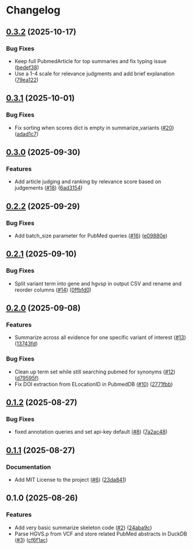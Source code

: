 # Changelog

## [0.3.2](https://github.com/koesterlab/varpubs/compare/v0.3.1...v0.3.2) (2025-10-17)


### Bug Fixes

* Keep full PubmedArticle for top summaries and fix typing issue ([bedef38](https://github.com/koesterlab/varpubs/commit/bedef3838c45aef385a9255b2fbda98bffc90f92))
* Use a 1-4 scale for relevance judgments and add brief explanation ([79ea122](https://github.com/koesterlab/varpubs/commit/79ea122240d1a6bb527a2277e4342359b1a2b38f))

## [0.3.1](https://github.com/koesterlab/varpubs/compare/v0.3.0...v0.3.1) (2025-10-01)


### Bug Fixes

* Fix sorting when scores dict is empty in summarize_variants ([#20](https://github.com/koesterlab/varpubs/issues/20)) ([adad1c7](https://github.com/koesterlab/varpubs/commit/adad1c77287185b1c74a993fca620e36363eba1a))

## [0.3.0](https://github.com/koesterlab/varpubs/compare/v0.2.2...v0.3.0) (2025-09-30)


### Features

* Add article judging and ranking by relevance score based on judgements ([#18](https://github.com/koesterlab/varpubs/issues/18)) ([6ad3154](https://github.com/koesterlab/varpubs/commit/6ad31541355e3f519ab95c39cb7676d9dd1b2991))

## [0.2.2](https://github.com/koesterlab/varpubs/compare/v0.2.1...v0.2.2) (2025-09-29)


### Bug Fixes

* Add batch_size parameter for PubMed queries ([#16](https://github.com/koesterlab/varpubs/issues/16)) ([e09880e](https://github.com/koesterlab/varpubs/commit/e09880eff2a40e7c43b65e7ed054ceb794202362))

## [0.2.1](https://github.com/koesterlab/varpubs/compare/v0.2.0...v0.2.1) (2025-09-10)


### Bug Fixes

* Split variant term into gene and hgvsp in output CSV and rename and reorder columns ([#14](https://github.com/koesterlab/varpubs/issues/14)) ([0ffbfd0](https://github.com/koesterlab/varpubs/commit/0ffbfd0ba7833128abd1e284a21366e6ab83bee3))

## [0.2.0](https://github.com/koesterlab/varpubs/compare/v0.1.2...v0.2.0) (2025-09-08)


### Features

* Summarize across all evidence for one specific variant of interest ([#13](https://github.com/koesterlab/varpubs/issues/13)) ([13743fd](https://github.com/koesterlab/varpubs/commit/13743fd1f11ccdad5d37d1384d503483d0a1370e))


### Bug Fixes

* Clean up term set while still searching pubmed for synonyms ([#12](https://github.com/koesterlab/varpubs/issues/12)) ([d79595f](https://github.com/koesterlab/varpubs/commit/d79595f6e307014874995f243c4d5da3f641a13c))
* Fix DOI extraction from ELocationID in PubmedDB ([#10](https://github.com/koesterlab/varpubs/issues/10)) ([2771fbb](https://github.com/koesterlab/varpubs/commit/2771fbbad9eca36b6ff700db9bd39a13ab3121c6))

## [0.1.2](https://github.com/koesterlab/varpubs/compare/v0.1.1...v0.1.2) (2025-08-27)


### Bug Fixes

* fixed annotation queries and set api-key default ([#8](https://github.com/koesterlab/varpubs/issues/8)) ([7a2ac48](https://github.com/koesterlab/varpubs/commit/7a2ac481ef19d81f78881277398c104ed68bd801))

## [0.1.1](https://github.com/koesterlab/varpubs/compare/v0.1.0...v0.1.1) (2025-08-27)


### Documentation

* Add MIT License to the project ([#6](https://github.com/koesterlab/varpubs/issues/6)) ([23da841](https://github.com/koesterlab/varpubs/commit/23da841e10fa4b21c1c85b86c3bb5f3db0fb6f33))

## 0.1.0 (2025-08-26)


### Features

* Add very basic summarize skeleton code ([#2](https://github.com/koesterlab/varpubs/issues/2)) ([24aba9c](https://github.com/koesterlab/varpubs/commit/24aba9ce98524079196027f9f5ad131072a5acc7))
* Parse HGVS.p from VCF and store related PubMed abstracts in DuckDB ([#3](https://github.com/koesterlab/varpubs/issues/3)) ([cf6f1ac](https://github.com/koesterlab/varpubs/commit/cf6f1aca96b25e081f375259d167a6c1f5128ba6))

